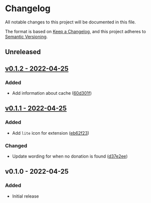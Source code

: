 # Changelog

All notable changes to this project will be documented in this file.

The format is based on [Keep a Changelog](https://keepachangelog.com), and this project adheres to [Semantic Versioning](https://semver.org).

## Unreleased

## [v0.1.2 - 2022-04-25](https://github.com/owenvoke/easyfundraising-lite/compare/v0.1.1...v0.1.2)

### Added
- Add information about cache ([60d301f](https://github.com/owenvoke/easyfundraising-lite/commit/60d301f5443d528b8c2b61285c9c39f53c3987f6))

## [v0.1.1 - 2022-04-25](https://github.com/owenvoke/easyfundraising-lite/compare/v0.1.0...v0.1.1)

### Added
- Add `lite` icon for extension ([eb62f23](https://github.com/owenvoke/easyfundraising-lite/commit/eb62f231f32ba29df480ac83d33d944d2bfaad0f))

### Changed
- Update wording for when no donation is found ([d37e2ee](https://github.com/owenvoke/easyfundraising-lite/commit/d37e2eefb38f304691e2cf2eae26cad27e42d23a))

## v0.1.0 - 2022-04-25

### Added
- Initial release
